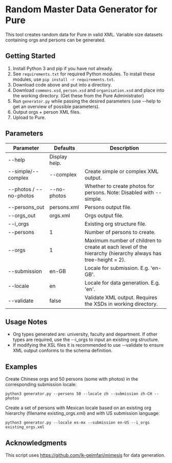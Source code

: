 # Random Master Data Generator for Pure
This tool creates random data for Pure in valid XML. Variable size datasets containing orgs and persons can be generated.

## Getting Started
1. Install Python 3 and pip if you have not already.
1. See `requirements.txt` for required Python modules. To install these modules, use `pip install -r requirements.txt`.
1. Download code above and put into a directory.
1. Download `commons.xsd`, `person.xsd` and `organisation.xsd` and place into the working directory. (Get these from the Pure Administrator)
1. Run `generator.py` while passing the desired parameters (use --help to get an overview of possible parameters).
1. Output orgs + person XML files.
1. Upload to Pure.

## Parameters
| Parameter | Defaults | Description |
| -- | -- | -- |
| --help | Display help. |
| --simple/--complex | --complex | Create simple or complex XML output. |
| --photos / --no-photos | --no-photos |  Whether to create photos for persons. Note: Disabled with --simple.|
| --persons_out | persons.xml | Persons output file. |
| --orgs_out | orgs.xml | Orgs output file. |
| --i_orgs | | Existing org structure file. |
| --persons | 1 | Number of persons to create. |
| --orgs | 1 | Maximum number of children to create at each level of the hierarchy (hierarchy always has tree-height = 2). |
| --submission | en-GB | Locale for submission. E.g. 'en-GB'. |
| --locale | en | Locale for data generation. E.g. 'en'. |
| --validate | false | Validate XML output. Requires the XSDs in working directory. |

## Usage Notes
- Org types generated are: university, faculty and department. If other types are required, use the --i_orgs to input an existing org structure.
- If modifying the XSL files it is recommended to use --validate to ensure XML output conforms to the schema definition.

## Examples
Create Chinese orgs and 50 persons (some with photos) in the corresponding submission locale: 
```
python3 generator.py --persons 50 --locale zh --submission zh-CH --photos
```

Create a set of persons with Mexican locale based on an existing org hierarchy (filename existing_orgs.xml) and with US submission language:
```
python3 generator.py --locale es-mx --submission en-US --i_orgs existing_orgs.xml
```

## Acknowledgments
This script uses https://github.com/lk-geimfari/mimesis for data generation.
